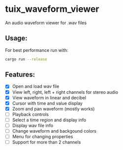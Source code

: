 # tuix_waveform_viewer
An audio waveform viewer for .wav files

## Usage:
For best performance run with:
```Bash
cargo run --release
```

## Features:
- [x] Open and load wav file
- [x] View left, right, left + right channels for stereo audio
- [x] View waveform in linear and decibel
- [x] Cursor with time and value display
- [x] Zoom and pan waveform (mostly works)
- [ ] Playback controls
- [ ] Select a time region and display info
- [ ] Display wav file info
- [ ] Change waveform and backgound colors
- [ ] Menu for changing properties
- [ ] Support for more than 2 channels
